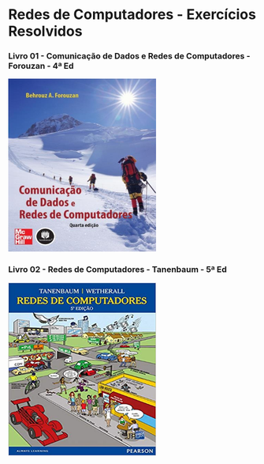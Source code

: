 # Redes de Computadores - Exercícios Resolvidos

### Livro 01 - Comunicação de Dados e Redes de Computadores - Forouzan - 4ª Ed
<img src="z/02.jpeg" width="300" height="350"/></br>


### Livro 02 - Redes de Computadores - Tanenbaum - 5ª Ed
<img src="z/01.jpg" width="300" height="350"/></br>
